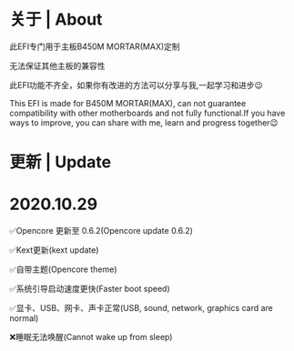 # 关于 | About
此EFI专门用于主板B450M MORTAR(MAX)定制

无法保证其他主板的兼容性

此EFI功能不齐全，如果你有改进的方法可以分享与我,一起学习和进步😉

This EFI is made for B450M MORTAR(MAX), can not guarantee compatibility with other motherboards and not fully functional.If you have ways to improve, you can share with me, learn and progress together😉

# 更新 | Update

# 2020.10.29

✅Opencore 更新至 0.6.2(Opencore update 0.6.2)

✅Kext更新(kext update)

✅自带主题(Opencore theme)

✅系统引导启动速度更快(Faster boot speed)

✅显卡、USB、网卡、声卡正常(USB, sound, network, graphics card are normal)

❌睡眠无法唤醒(Cannot wake up from sleep)
